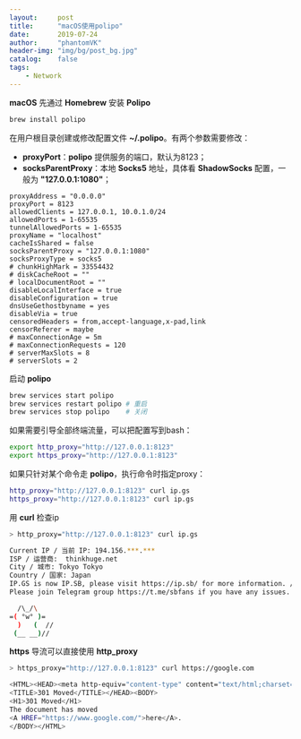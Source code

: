 ```yaml
---
layout:     post
title:      "macOS使用polipo"
date:       2019-07-24
author:     "phantomVK"
header-img: "img/bg/post_bg.jpg"
catalog:    false
tags:
    - Network
---
```


__macOS__ 先通过 __Homebrew__ 安装 __Polipo__

```bash
brew install polipo
```

在用户根目录创建或修改配置文件 __~/.polipo__。有两个参数需要修改：

- __proxyPort__：__polipo__ 提供服务的端口，默认为8123；
- __socksParentProxy__：本地 __Socks5__ 地址，具体看 __ShadowSocks__ 配置，一般为 __"127.0.0.1:1080"__；

```
proxyAddress = "0.0.0.0"
proxyPort = 8123
allowedClients = 127.0.0.1, 10.0.1.0/24
allowedPorts = 1-65535
tunnelAllowedPorts = 1-65535
proxyName = "localhost"
cacheIsShared = false
socksParentProxy = "127.0.0.1:1080"
socksProxyType = socks5
# chunkHighMark = 33554432
# diskCacheRoot = ""
# localDocumentRoot = ""
disableLocalInterface = true
disableConfiguration = true
dnsUseGethostbyname = yes
disableVia = true
censoredHeaders = from,accept-language,x-pad,link
censorReferer = maybe
# maxConnectionAge = 5m
# maxConnectionRequests = 120
# serverMaxSlots = 8
# serverSlots = 2
```

启动 __polipo__

```bash
brew services start polipo
brew services restart polipo # 重启
brew services stop polipo    # 关闭
```

如果需要引导全部终端流量，可以把配置写到bash：

```bash
export http_proxy="http://127.0.0.1:8123"
export https_proxy="http://127.0.0.1:8123"
```

如果只针对某个命令走 __polipo__，执行命令时指定proxy：

```bash
http_proxy="http://127.0.0.1:8123" curl ip.gs
https_proxy="http://127.0.0.1:8123" curl ip.gs
```

用 __curl__ 检查ip

```bash
> http_proxy="http://127.0.0.1:8123" curl ip.gs

Current IP / 当前 IP: 194.156.***.***
ISP / 运营商:  thinkhuge.net
City / 城市: Tokyo Tokyo
Country / 国家: Japan
IP.GS is now IP.SB, please visit https://ip.sb/ for more information. / IP.GS 已更改为 IP.SB ，请访问 https://ip.sb/ 获取更详细 IP 信息！
Please join Telegram group https://t.me/sbfans if you have any issues. / 如有问题，请加入 Telegram 群 https://t.me/sbfans

  /\_/\
=( °w° )=
  )   (  //
 (__ __)//
```

__https__ 导流可以直接使用 __http_proxy__

```bash
> https_proxy="http://127.0.0.1:8123" curl https://google.com

<HTML><HEAD><meta http-equiv="content-type" content="text/html;charset=utf-8">
<TITLE>301 Moved</TITLE></HEAD><BODY>
<H1>301 Moved</H1>
The document has moved
<A HREF="https://www.google.com/">here</A>.
</BODY></HTML>
```